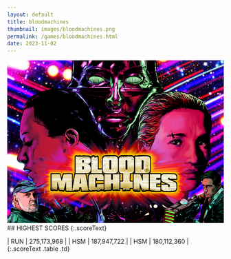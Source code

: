 ```yaml
---
layout: default
title: bloodmachines
thumbnail: images/bloodmachines.png
permalink: /games/bloodmachines.html
date: 2023-11-02
---
```


<img src="../images/bloodmachines.png" class="gameThumbnail img-fluid mx-auto align-middle">
## HIGHEST SCORES
{:.scoreText}

| RUN | 275,173,968 | 
| HSM | 187,947,722 | 
| HSM | 180,112,360 | 
{:.scoreText .table .td}
